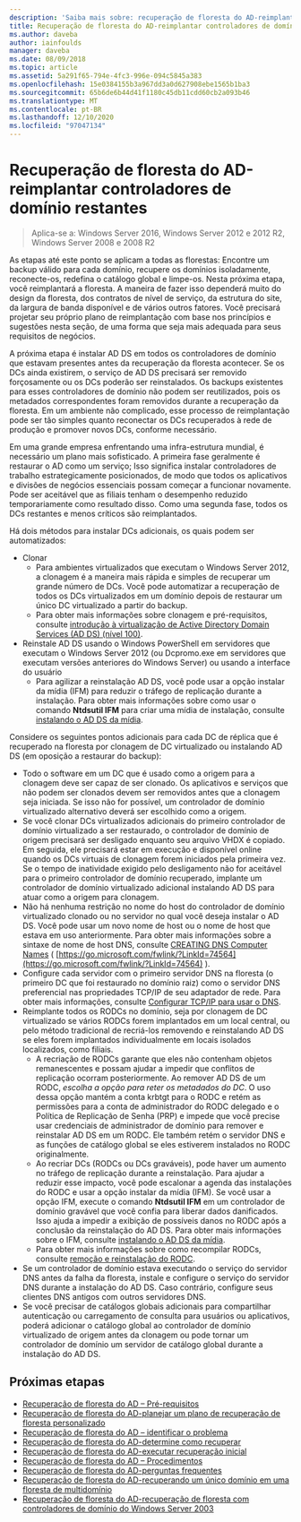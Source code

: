 ```yaml
---
description: 'Saiba mais sobre: recuperação de floresta do AD-reimplantar controladores de domínio restantes'
title: Recuperação de floresta do AD-reimplantar controladores de domínio restantes
ms.author: daveba
author: iainfoulds
manager: daveba
ms.date: 08/09/2018
ms.topic: article
ms.assetid: 5a291f65-794e-4fc3-996e-094c5845a383
ms.openlocfilehash: 15e0384155b3a967dd3a0d627908ebe1565b1ba3
ms.sourcegitcommit: 65b6de6b44d41f1180c45db11cdd60cb2a093b46
ms.translationtype: MT
ms.contentlocale: pt-BR
ms.lasthandoff: 12/10/2020
ms.locfileid: "97047134"
---
```

# <a name="ad-forest-recovery---redeploy-remaining-dcs"></a>Recuperação de floresta do AD-reimplantar controladores de domínio restantes

>Aplica-se a: Windows Server 2016, Windows Server 2012 e 2012 R2, Windows Server 2008 e 2008 R2

As etapas até este ponto se aplicam a todas as florestas: Encontre um backup válido para cada domínio, recupere os domínios isoladamente, reconecte-os, redefina o catálogo global e limpe-os. Nesta próxima etapa, você reimplantará a floresta. A maneira de fazer isso dependerá muito do design da floresta, dos contratos de nível de serviço, da estrutura do site, da largura de banda disponível e de vários outros fatores. Você precisará projetar seu próprio plano de reimplantação com base nos princípios e sugestões nesta seção, de uma forma que seja mais adequada para seus requisitos de negócios.

A próxima etapa é instalar AD DS em todos os controladores de domínio que estavam presentes antes da recuperação da floresta acontecer. Se os DCs ainda existirem, o serviço de AD DS precisará ser removido forçosamente ou os DCs poderão ser reinstalados. Os backups existentes para esses controladores de domínio não podem ser reutilizados, pois os metadados correspondentes foram removidos durante a recuperação da floresta. Em um ambiente não complicado, esse processo de reimplantação pode ser tão simples quanto reconectar os DCs recuperados à rede de produção e promover novos DCs, conforme necessário.

Em uma grande empresa enfrentando uma infra-estrutura mundial, é necessário um plano mais sofisticado. A primeira fase geralmente é restaurar o AD como um serviço; Isso significa instalar controladores de trabalho estrategicamente posicionados, de modo que todos os aplicativos e divisões de negócios essenciais possam começar a funcionar novamente. Pode ser aceitável que as filiais tenham o desempenho reduzido temporariamente como resultado disso. Como uma segunda fase, todos os DCs restantes e menos críticos são reimplantados.

 Há dois métodos para instalar DCs adicionais, os quais podem ser automatizados:

- Clonar
   - Para ambientes virtualizados que executam o Windows Server 2012, a clonagem é a maneira mais rápida e simples de recuperar um grande número de DCs. Você pode automatizar a recuperação de todos os DCs virtualizados em um domínio depois de restaurar um único DC virtualizado a partir do backup.
   - Para obter mais informações sobre clonagem e pré-requisitos, consulte [introdução à virtualização de Active Directory Domain Services (AD DS) (nível 100)](./managing-rid-issuance.md).
- Reinstale AD DS usando o Windows PowerShell em servidores que executam o Windows Server 2012 (ou Dcpromo.exe em servidores que executam versões anteriores do Windows Server) ou usando a interface do usuário
   - Para agilizar a reinstalação AD DS, você pode usar a opção instalar da mídia (IFM) para reduzir o tráfego de replicação durante a instalação. Para obter mais informações sobre como usar o comando **Ntdsutil IFM** para criar uma mídia de instalação, consulte [instalando o AD DS da mídia](./managing-rid-issuance.md).

Considere os seguintes pontos adicionais para cada DC de réplica que é recuperado na floresta por clonagem de DC virtualizado ou instalando AD DS (em oposição a restaurar do backup):

- Todo o software em um DC que é usado como a origem para a clonagem deve ser capaz de ser clonado. Os aplicativos e serviços que não podem ser clonados devem ser removidos antes que a clonagem seja iniciada. Se isso não for possível, um controlador de domínio virtualizado alternativo deverá ser escolhido como a origem.
- Se você clonar DCs virtualizados adicionais do primeiro controlador de domínio virtualizado a ser restaurado, o controlador de domínio de origem precisará ser desligado enquanto seu arquivo VHDX é copiado. Em seguida, ele precisará estar em execução e disponível online quando os DCs virtuais de clonagem forem iniciados pela primeira vez. Se o tempo de inatividade exigido pelo desligamento não for aceitável para o primeiro controlador de domínio recuperado, implante um controlador de domínio virtualizado adicional instalando AD DS para atuar como a origem para clonagem.
- Não há nenhuma restrição no nome do host do controlador de domínio virtualizado clonado ou no servidor no qual você deseja instalar o AD DS. Você pode usar um novo nome de host ou o nome de host que estava em uso anteriormente. Para obter mais informações sobre a sintaxe de nome de host DNS, consulte [CREATING DNS Computer Names](/previous-versions/windows/it-pro/windows-server-2003/cc785282(v=ws.10)) ( [https://go.microsoft.com/fwlink/?LinkId=74564](https://go.microsoft.com/fwlink/?LinkId=74564) ).
- Configure cada servidor com o primeiro servidor DNS na floresta (o primeiro DC que foi restaurado no domínio raiz) como o servidor DNS preferencial nas propriedades TCP/IP de seu adaptador de rede. Para obter mais informações, consulte [Configurar TCP/IP para usar o DNS](/previous-versions/windows/it-pro/windows-server-2003/cc779282(v=ws.10)).
- Reimplante todos os RODCs no domínio, seja por clonagem de DC virtualizado se vários RODCs forem implantados em um local central, ou pelo método tradicional de recriá-los removendo e reinstalando AD DS se eles forem implantados individualmente em locais isolados localizados, como filiais.
   - A recriação de RODCs garante que eles não contenham objetos remanescentes e possam ajudar a impedir que conflitos de replicação ocorram posteriormente. Ao remover AD DS de um RODC, *escolha a opção para reter os metadados do DC*. O uso dessa opção mantém a conta krbtgt para o RODC e retém as permissões para a conta de administrador do RODC delegado e o Política de Replicação de Senha (PRP) e impede que você precise usar credenciais de administrador de domínio para remover e reinstalar AD DS em um RODC. Ele também retém o servidor DNS e as funções de catálogo global se eles estiverem instalados no RODC originalmente.
   - Ao recriar DCs (RODCs ou DCs graváveis), pode haver um aumento no tráfego de replicação durante a reinstalação. Para ajudar a reduzir esse impacto, você pode escalonar a agenda das instalações do RODC e usar a opção instalar da mídia (IFM). Se você usar a opção IFM, execute o comando **Ntdsutil IFM** em um controlador de domínio gravável que você confia para liberar dados danificados. Isso ajuda a impedir a exibição de possíveis danos no RODC após a conclusão da reinstalação do AD DS. Para obter mais informações sobre o IFM, consulte [instalando o AD DS da mídia](./managing-rid-issuance.md).
   - Para obter mais informações sobre como recompilar RODCs, consulte [remoção e reinstalação do RODC](/previous-versions/windows/it-pro/windows-server-2003/cc779282(v=ws.10)).
- Se um controlador de domínio estava executando o serviço do servidor DNS antes da falha da floresta, instale e configure o serviço do servidor DNS durante a instalação do AD DS. Caso contrário, configure seus clientes DNS antigos com outros servidores DNS.
- Se você precisar de catálogos globais adicionais para compartilhar autenticação ou carregamento de consulta para usuários ou aplicativos, poderá adicionar o catálogo global ao controlador de domínio virtualizado de origem antes da clonagem ou pode tornar um controlador de domínio um servidor de catálogo global durante a instalação do AD DS.

## <a name="next-steps"></a>Próximas etapas

- [Recuperação de floresta do AD – Pré-requisitos](AD-Forest-Recovery-Prerequisties.md)
- [Recuperação de floresta do AD-planejar um plano de recuperação de floresta personalizado](AD-Forest-Recovery-Devising-a-Plan.md)
- [Recuperação de floresta do AD – identificar o problema](AD-Forest-Recovery-Identify-the-Problem.md)
- [Recuperação de floresta do AD-determine como recuperar](AD-Forest-Recovery-Determine-how-to-Recover.md)
- [Recuperação de floresta do AD-executar recuperação inicial](AD-Forest-Recovery-Perform-initial-recovery.md)
- [Recuperação de floresta do AD – Procedimentos](AD-Forest-Recovery-Procedures.md)
- [Recuperação de floresta do AD-perguntas frequentes](AD-Forest-Recovery-FAQ.md)
- [Recuperação de floresta do AD-recuperando um único domínio em uma floresta de multidomínio](AD-Forest-Recovery-Single-Domain-in-Multidomain-Recovery.md)
- [Recuperação de floresta do AD-recuperação de floresta com controladores de domínio do Windows Server 2003](AD-Forest-Recovery-Windows-Server-2003.md)

